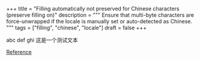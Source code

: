 +++
title = "Filling automatically not preserved for Chinese characters (preserve filling on)"
description = """
  Ensure that multi-byte characters are force-unwrapped if the locale is
  manually set or auto-detected as Chinese.
  """
tags = ["filling", "chinese", "locale"]
draft = false
+++

abc
def
ghi
这是一个测试文本

[Reference](https://emacs-china.org/t/ox-hugo-auto-fill-mode-markdown/9547/5)
